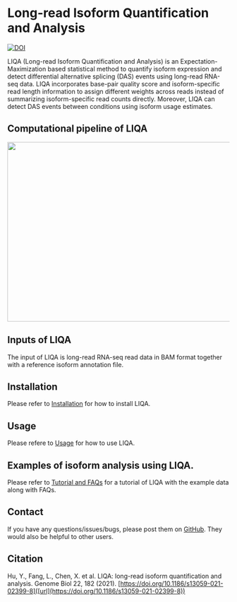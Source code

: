 # Long-read Isoform Quantification and Analysis

[![DOI](https://zenodo.org/badge/257630000.svg)](https://zenodo.org/badge/latestdoi/257630000)

LIQA (Long-read Isoform Quantification and Analysis) is an Expectation-Maximization based statistical method to quantify isoform expression and detect differential alternative splicing (DAS) events using long-read RNA-seq data. LIQA incorporates base-pair quality score and isoform-specific read length information to assign different weights across reads instead of summarizing isoform-specific read counts directly. Moreover, LIQA can detect DAS events between conditions using isoform usage estimates.

## Computational pipeline of LIQA
<p align="center">
  <img width="575" height="406" src="doc/liqa_flowchart.png">
</p>

## Inputs of LIQA
The input of LIQA is long-read RNA-seq read data in BAM format together with a reference isoform annotation file.

## Installation
Please refer to [Installation](https://github.com/WGLab/LIQA/blob/master/doc/Install.md) for how to install LIQA.

## Usage
Please refere to [Usage](https://github.com/WGLab/LIQA/blob/master/doc/Usage.md) for how to use LIQA.

## Examples of isoform analysis using LIQA.

Please refer to [Tutorial and FAQs](https://github.com/WGLab/LIQA/blob/master/doc/Tutorial_FAQs.md) for a tutorial of LIQA with the example data along with FAQs.

## Contact

If you have any questions/issues/bugs, please post them on [GitHub](https://github.com/WGLab/LIQA/issues). They would also be helpful to other users. 

## Citation

Hu, Y., Fang, L., Chen, X. et al. LIQA: long-read isoform quantification and analysis. Genome Biol 22, 182 (2021). [https://doi.org/10.1186/s13059-021-02399-8]([url](https://doi.org/10.1186/s13059-021-02399-8))
